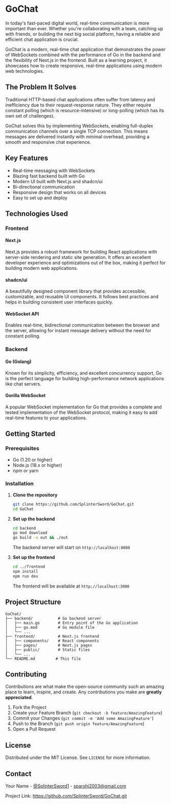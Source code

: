# GoChat

In today's fast-paced digital world, real-time communication is more important than ever. Whether you're collaborating with a team, catching up with friends, or building the next big social platform, having a reliable and efficient chat application is crucial.

GoChat is a modern, real-time chat application that demonstrates the power of WebSockets combined with the performance of Go in the backend and the flexibility of Next.js in the frontend. Built as a learning project, it showcases how to create responsive, real-time applications using modern web technologies.

## The Problem It Solves

Traditional HTTP-based chat applications often suffer from latency and inefficiency due to their request-response nature. They either require constant polling (which is resource-intensive) or long-polling (which has its own set of challenges).

GoChat solves this by implementing WebSockets, enabling full-duplex communication channels over a single TCP connection. This means messages are delivered instantly with minimal overhead, providing a smooth and responsive chat experience.

## Key Features

- Real-time messaging with WebSockets
- Blazing fast backend built with Go
- Modern UI built with Next.js and shadcn/ui
- Bi-directional communication
- Responsive design that works on all devices
- Easy to set up and deploy

## Technologies Used

### Frontend

#### Next.js
Next.js provides a robust framework for building React applications with server-side rendering and static site generation. It offers an excellent developer experience and optimizations out of the box, making it perfect for building modern web applications.

#### shadcn/ui
A beautifully designed component library that provides accessible, customizable, and reusable UI components. It follows best practices and helps in building consistent user interfaces quickly.

#### WebSocket API
Enables real-time, bidirectional communication between the browser and the server, allowing for instant message delivery without the need for constant polling.

### Backend

#### Go (Golang)
Known for its simplicity, efficiency, and excellent concurrency support, Go is the perfect language for building high-performance network applications like chat servers.

#### Gorilla WebSocket
A popular WebSocket implementation for Go that provides a complete and tested implementation of the WebSocket protocol, making it easy to add real-time features to your applications.

## Getting Started

### Prerequisites

- Go (1.20 or higher)
- Node.js (18.x or higher)
- npm or yarn

### Installation

1. **Clone the repository**
   ```bash
   git clone https://github.com/SplinterSword/GoChat.git
   cd GoChat
   ```

2. **Set up the backend**
   ```bash
   cd backend
   go mod download
   go build -o out && ./out
   ```
   The backend server will start on `http://localhost:8080`

3. **Set up the frontend**
   ```bash
   cd ../frontend
   npm install
   npm run dev
   ```
   The frontend will be available at `http://localhost:3000`

## Project Structure

```
GoChat/
├── backend/           # Go backend server
│   ├── main.go        # Entry point of the Go application
│   ├── go.mod         # Go module file
│   └── ...
├── frontend/          # Next.js frontend
│   ├── components/    # React components
│   ├── pages/         # Next.js pages
│   ├── public/        # Static files
│   └── ...
└── README.md         # This file
```

## Contributing

Contributions are what make the open-source community such an amazing place to learn, inspire, and create. Any contributions you make are **greatly appreciated**.

1. Fork the Project
2. Create your Feature Branch (`git checkout -b feature/AmazingFeature`)
3. Commit your Changes (`git commit -m 'Add some AmazingFeature'`)
4. Push to the Branch (`git push origin feature/AmazingFeature`)
5. Open a Pull Request

## License

Distributed under the MIT License. See `LICENSE` for more information.

## Contact

Your Name - [@SplinterSword1](https://x.com/SplinterSword1) - sparshj2003@gmail.com

Project Link: [https://github.com/SplinterSword/GoChat.git ](https://github.com/SplinterSword/GoChat.git)
